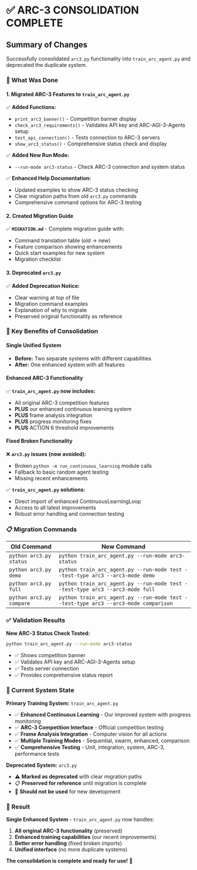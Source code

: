 # ✅ **ARC-3 CONSOLIDATION COMPLETE**

## **Summary of Changes**

Successfully consolidated `arc3.py` functionality into `train_arc_agent.py` and deprecated the duplicate system.

### **🔧 What Was Done**

#### **1. Migrated ARC-3 Features to `train_arc_agent.py`**
✅ **Added Functions:**
- `print_arc3_banner()` - Competition banner display
- `check_arc3_requirements()` - Validates API key and ARC-AGI-3-Agents setup
- `test_api_connection()` - Tests connection to ARC-3 servers
- `show_arc3_status()` - Comprehensive status check and display

✅ **Added New Run Mode:**
- `--run-mode arc3-status` - Check ARC-3 connection and system status

✅ **Enhanced Help Documentation:**
- Updated examples to show ARC-3 status checking
- Clear migration paths from old `arc3.py` commands
- Comprehensive command options for ARC-3 testing

#### **2. Created Migration Guide**
✅ **`MIGRATION.md`** - Complete migration guide with:
- Command translation table (old → new)
- Feature comparison showing enhancements
- Quick start examples for new system
- Migration checklist

#### **3. Deprecated `arc3.py`**
✅ **Added Deprecation Notice:**
- Clear warning at top of file
- Migration command examples
- Explanation of why to migrate
- Preserved original functionality as reference

### **🎯 Key Benefits of Consolidation**

#### **Single Unified System**
- **Before:** Two separate systems with different capabilities
- **After:** One enhanced system with all features

#### **Enhanced ARC-3 Functionality**  
✅ **`train_arc_agent.py` now includes:**
- All original ARC-3 competition features
- **PLUS** our enhanced continuous learning system
- **PLUS** frame analysis integration
- **PLUS** progress monitoring fixes
- **PLUS** ACTION 6 threshold improvements

#### **Fixed Broken Functionality**
❌ **`arc3.py` issues (now avoided):**
- Broken `python -m run_continuous_learning` module calls
- Fallback to basic random agent testing
- Missing recent enhancements

✅ **`train_arc_agent.py` solutions:**
- Direct import of enhanced ContinuousLearningLoop
- Access to all latest improvements
- Robust error handling and connection testing

### **📋 Migration Commands**

| **Old Command** | **New Command** |
|----------------|-----------------|
| `python arc3.py status` | `python train_arc_agent.py --run-mode arc3-status` |
| `python arc3.py demo` | `python train_arc_agent.py --run-mode test --test-type arc3 --arc3-mode demo` |
| `python arc3.py full` | `python train_arc_agent.py --run-mode test --test-type arc3 --arc3-mode full` |
| `python arc3.py compare` | `python train_arc_agent.py --run-mode test --test-type arc3 --arc3-mode comparison` |

### **✅ Validation Results**

**New ARC-3 Status Check Tested:**
```bash
python train_arc_agent.py --run-mode arc3-status
```
- ✅ Shows competition banner
- ✅ Validates API key and ARC-AGI-3-Agents setup  
- ✅ Tests server connection
- ✅ Provides comprehensive status report

### **🚀 Current System State**

**Primary Training System:** `train_arc_agent.py`
- ✅ **Enhanced Continuous Learning** - Our improved system with progress monitoring
- ✅ **ARC-3 Competition Interface** - Official competition testing
- ✅ **Frame Analysis Integration** - Computer vision for all actions
- ✅ **Multiple Training Modes** - Sequential, swarm, enhanced, comparison
- ✅ **Comprehensive Testing** - Unit, integration, system, ARC-3, performance tests

**Deprecated System:** `arc3.py`
- ⚠️ **Marked as deprecated** with clear migration paths
- 📋 **Preserved for reference** until migration is complete
- 🚫 **Should not be used** for new development

### **🎉 Result**

**Single Enhanced System** - `train_arc_agent.py` now handles:
1. **All original ARC-3 functionality** (preserved)
2. **Enhanced training capabilities** (our recent improvements)
3. **Better error handling** (fixed broken imports)
4. **Unified interface** (no more duplicate systems)

**The consolidation is complete and ready for use!** 🎯
